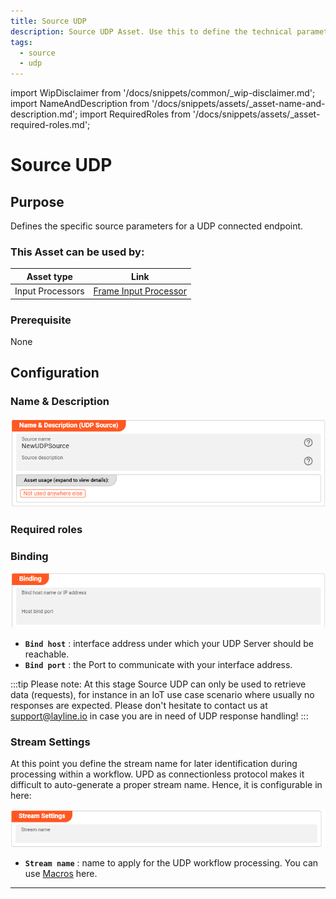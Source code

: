```yaml
---
title: Source UDP
description: Source UDP Asset. Use this to define the technical parameters for a UDP source connection.
tags:
  - source
  - udp
---
```


import WipDisclaimer from '/docs/snippets/common/_wip-disclaimer.md';
import NameAndDescription from '/docs/snippets/assets/_asset-name-and-description.md';
import RequiredRoles from '/docs/snippets/assets/_asset-required-roles.md';

# Source UDP

## Purpose

Defines the specific source parameters for a UDP connected endpoint.

### This Asset can be used by:

| Asset type       | Link                                                                     |
|------------------|--------------------------------------------------------------------------|
| Input Processors | [Frame Input Processor](/docs/assets/processors-input/asset-input-frame) |

### Prerequisite

None

## Configuration

### Name & Description

![Name & Description (UDP Source)](./.asset-source-udp_images/1717600398340.png "Name & Description (UDP Source)")

<NameAndDescription></NameAndDescription>

### Required roles

<RequiredRoles></RequiredRoles>

### Binding

![Binding settings (UDP Source)](./.asset-source-udp_images/1717601447614.png "Binding settings (UDP Source)")

* **`Bind host`** : interface address under which your UDP Server should be reachable.
* **`Bind port`** : the Port to communicate with your interface address.

:::tip Please note:
At this stage Source UDP can only be used to retrieve data (requests), for instance in an IoT use case scenario where usually no responses are expected. 
Please don't hesitate to contact us at support@layline.io in case you are in need of UDP response handling!
:::

### Stream Settings

At this point you define the stream name for later identification during processing within a workflow.
UPD as connectionless protocol makes it difficult to auto-generate a proper stream name. Hence, it is configurable in here:

![Stream settings (UPD Source)](./.asset-source-udp_images/1717605243066.png "Stream settings (UPD Source)")

* **`Stream name`** : name to apply for the UDP workflow processing. You can use [Macros](/docs/language-reference/macros) here.

---

<WipDisclaimer></WipDisclaimer>
